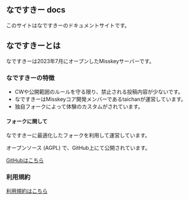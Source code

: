 <section>

# なですきー docs
このサイトはなですきーのドキュメントサイトです。

</section>
<section>

## なですきーとは
なですきーは2023年7月にオープンしたMisskeyサーバーです。

### なですきーの特徴
- CWや公開範囲のルールを守る限り、禁止される投稿内容が少ないです。
- なですきーはMisskeyコア開発メンバーであるtaichanが運営しています。
- 独自フォークによって体験のカスタムがされています。



#### フォークに関して
なですきーに最適化したフォークを利用して運営しています。

オープンソース (AGPL) で、GitHub上にて公開されています。

[GitHubはこちら](http://github.com/nadesskey/nadesskey)

### 利用規約
[利用規約はこちら](/terms)


</section>